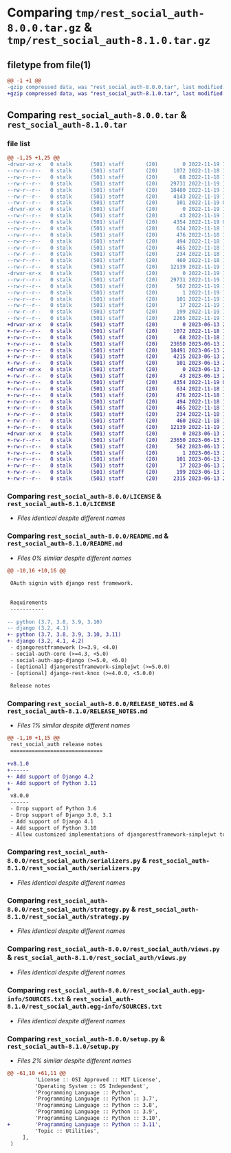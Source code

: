 # Comparing `tmp/rest_social_auth-8.0.0.tar.gz` & `tmp/rest_social_auth-8.1.0.tar.gz`

## filetype from file(1)

```diff
@@ -1 +1 @@
-gzip compressed data, was "rest_social_auth-8.0.0.tar", last modified: Sat Nov 19 13:28:30 2022, max compression
+gzip compressed data, was "rest_social_auth-8.1.0.tar", last modified: Tue Jun 13 21:01:13 2023, max compression
```

## Comparing `rest_social_auth-8.0.0.tar` & `rest_social_auth-8.1.0.tar`

### file list

```diff
@@ -1,25 +1,25 @@
-drwxr-xr-x   0 stalk      (501) staff       (20)        0 2022-11-19 13:28:30.429772 rest_social_auth-8.0.0/
--rw-r--r--   0 stalk      (501) staff       (20)     1072 2022-11-18 17:05:12.000000 rest_social_auth-8.0.0/LICENSE
--rw-r--r--   0 stalk      (501) staff       (20)       68 2022-11-18 17:05:12.000000 rest_social_auth-8.0.0/MANIFEST.in
--rw-r--r--   0 stalk      (501) staff       (20)    29731 2022-11-19 13:28:30.430050 rest_social_auth-8.0.0/PKG-INFO
--rw-r--r--   0 stalk      (501) staff       (20)    18480 2022-11-19 13:24:37.000000 rest_social_auth-8.0.0/README.md
--rw-r--r--   0 stalk      (501) staff       (20)     4143 2022-11-19 13:24:33.000000 rest_social_auth-8.0.0/RELEASE_NOTES.md
--rw-r--r--   0 stalk      (501) staff       (20)      101 2022-11-19 00:52:06.000000 rest_social_auth-8.0.0/requirements.txt
-drwxr-xr-x   0 stalk      (501) staff       (20)        0 2022-11-19 13:28:30.428972 rest_social_auth-8.0.0/rest_social_auth/
--rw-r--r--   0 stalk      (501) staff       (20)       43 2022-11-19 13:26:36.000000 rest_social_auth-8.0.0/rest_social_auth/__init__.py
--rw-r--r--   0 stalk      (501) staff       (20)     4354 2022-11-19 00:52:06.000000 rest_social_auth-8.0.0/rest_social_auth/serializers.py
--rw-r--r--   0 stalk      (501) staff       (20)      634 2022-11-18 17:05:12.000000 rest_social_auth-8.0.0/rest_social_auth/strategy.py
--rw-r--r--   0 stalk      (501) staff       (20)      476 2022-11-18 17:05:12.000000 rest_social_auth-8.0.0/rest_social_auth/urls_jwt_pair.py
--rw-r--r--   0 stalk      (501) staff       (20)      494 2022-11-18 17:05:12.000000 rest_social_auth-8.0.0/rest_social_auth/urls_jwt_sliding.py
--rw-r--r--   0 stalk      (501) staff       (20)      465 2022-11-18 17:05:12.000000 rest_social_auth-8.0.0/rest_social_auth/urls_knox.py
--rw-r--r--   0 stalk      (501) staff       (20)      234 2022-11-18 17:05:12.000000 rest_social_auth-8.0.0/rest_social_auth/urls_session.py
--rw-r--r--   0 stalk      (501) staff       (20)      460 2022-11-18 17:05:12.000000 rest_social_auth-8.0.0/rest_social_auth/urls_token.py
--rw-r--r--   0 stalk      (501) staff       (20)    12139 2022-11-19 13:24:07.000000 rest_social_auth-8.0.0/rest_social_auth/views.py
-drwxr-xr-x   0 stalk      (501) staff       (20)        0 2022-11-19 13:28:30.429672 rest_social_auth-8.0.0/rest_social_auth.egg-info/
--rw-r--r--   0 stalk      (501) staff       (20)    29731 2022-11-19 13:28:30.000000 rest_social_auth-8.0.0/rest_social_auth.egg-info/PKG-INFO
--rw-r--r--   0 stalk      (501) staff       (20)      562 2022-11-19 13:28:30.000000 rest_social_auth-8.0.0/rest_social_auth.egg-info/SOURCES.txt
--rw-r--r--   0 stalk      (501) staff       (20)        1 2022-11-19 13:28:30.000000 rest_social_auth-8.0.0/rest_social_auth.egg-info/dependency_links.txt
--rw-r--r--   0 stalk      (501) staff       (20)      101 2022-11-19 13:28:30.000000 rest_social_auth-8.0.0/rest_social_auth.egg-info/requires.txt
--rw-r--r--   0 stalk      (501) staff       (20)       17 2022-11-19 13:28:30.000000 rest_social_auth-8.0.0/rest_social_auth.egg-info/top_level.txt
--rw-r--r--   0 stalk      (501) staff       (20)      199 2022-11-19 13:28:30.430369 rest_social_auth-8.0.0/setup.cfg
--rw-r--r--   0 stalk      (501) staff       (20)     2265 2022-11-19 13:28:17.000000 rest_social_auth-8.0.0/setup.py
+drwxr-xr-x   0 stalk      (501) staff       (20)        0 2023-06-13 21:01:13.260977 rest_social_auth-8.1.0/
+-rw-r--r--   0 stalk      (501) staff       (20)     1072 2022-11-18 17:05:12.000000 rest_social_auth-8.1.0/LICENSE
+-rw-r--r--   0 stalk      (501) staff       (20)       68 2022-11-18 17:05:12.000000 rest_social_auth-8.1.0/MANIFEST.in
+-rw-r--r--   0 stalk      (501) staff       (20)    23650 2023-06-13 21:01:13.261064 rest_social_auth-8.1.0/PKG-INFO
+-rw-r--r--   0 stalk      (501) staff       (20)    18491 2023-06-13 20:56:40.000000 rest_social_auth-8.1.0/README.md
+-rw-r--r--   0 stalk      (501) staff       (20)     4215 2023-06-13 20:58:02.000000 rest_social_auth-8.1.0/RELEASE_NOTES.md
+-rw-r--r--   0 stalk      (501) staff       (20)      101 2023-06-13 20:56:40.000000 rest_social_auth-8.1.0/requirements.txt
+drwxr-xr-x   0 stalk      (501) staff       (20)        0 2023-06-13 21:01:13.259904 rest_social_auth-8.1.0/rest_social_auth/
+-rw-r--r--   0 stalk      (501) staff       (20)       43 2023-06-13 20:58:30.000000 rest_social_auth-8.1.0/rest_social_auth/__init__.py
+-rw-r--r--   0 stalk      (501) staff       (20)     4354 2022-11-19 00:52:06.000000 rest_social_auth-8.1.0/rest_social_auth/serializers.py
+-rw-r--r--   0 stalk      (501) staff       (20)      634 2022-11-18 17:05:12.000000 rest_social_auth-8.1.0/rest_social_auth/strategy.py
+-rw-r--r--   0 stalk      (501) staff       (20)      476 2022-11-18 17:05:12.000000 rest_social_auth-8.1.0/rest_social_auth/urls_jwt_pair.py
+-rw-r--r--   0 stalk      (501) staff       (20)      494 2022-11-18 17:05:12.000000 rest_social_auth-8.1.0/rest_social_auth/urls_jwt_sliding.py
+-rw-r--r--   0 stalk      (501) staff       (20)      465 2022-11-18 17:05:12.000000 rest_social_auth-8.1.0/rest_social_auth/urls_knox.py
+-rw-r--r--   0 stalk      (501) staff       (20)      234 2022-11-18 17:05:12.000000 rest_social_auth-8.1.0/rest_social_auth/urls_session.py
+-rw-r--r--   0 stalk      (501) staff       (20)      460 2022-11-18 17:05:12.000000 rest_social_auth-8.1.0/rest_social_auth/urls_token.py
+-rw-r--r--   0 stalk      (501) staff       (20)    12139 2022-11-19 13:24:07.000000 rest_social_auth-8.1.0/rest_social_auth/views.py
+drwxr-xr-x   0 stalk      (501) staff       (20)        0 2023-06-13 21:01:13.260852 rest_social_auth-8.1.0/rest_social_auth.egg-info/
+-rw-r--r--   0 stalk      (501) staff       (20)    23650 2023-06-13 21:01:13.000000 rest_social_auth-8.1.0/rest_social_auth.egg-info/PKG-INFO
+-rw-r--r--   0 stalk      (501) staff       (20)      562 2023-06-13 21:01:13.000000 rest_social_auth-8.1.0/rest_social_auth.egg-info/SOURCES.txt
+-rw-r--r--   0 stalk      (501) staff       (20)        1 2023-06-13 21:01:13.000000 rest_social_auth-8.1.0/rest_social_auth.egg-info/dependency_links.txt
+-rw-r--r--   0 stalk      (501) staff       (20)      101 2023-06-13 21:01:13.000000 rest_social_auth-8.1.0/rest_social_auth.egg-info/requires.txt
+-rw-r--r--   0 stalk      (501) staff       (20)       17 2023-06-13 21:01:13.000000 rest_social_auth-8.1.0/rest_social_auth.egg-info/top_level.txt
+-rw-r--r--   0 stalk      (501) staff       (20)      199 2023-06-13 21:01:13.261326 rest_social_auth-8.1.0/setup.cfg
+-rw-r--r--   0 stalk      (501) staff       (20)     2315 2023-06-13 20:56:40.000000 rest_social_auth-8.1.0/setup.py
```

### Comparing `rest_social_auth-8.0.0/LICENSE` & `rest_social_auth-8.1.0/LICENSE`

 * *Files identical despite different names*

### Comparing `rest_social_auth-8.0.0/README.md` & `rest_social_auth-8.1.0/README.md`

 * *Files 0% similar despite different names*

```diff
@@ -10,16 +10,16 @@
 
 OAuth signin with django rest framework.
 
 
 Requirements
 -----------
 
-- python (3.7, 3.8, 3.9, 3.10)
-- django (3.2, 4.1)
+- python (3.7, 3.8, 3.9, 3.10, 3.11)
+- django (3.2, 4.1, 4.2)
 - djangorestframework (>=3.9, <4.0)
 - social-auth-core (>=4.3, <5.0)
 - social-auth-app-django (>=5.0, <6.0)
 - [optional] djangorestframework-simplejwt (>=5.0.0)
 - [optional] django-rest-knox (>=4.0.0, <5.0.0)
 
 Release notes
```

### Comparing `rest_social_auth-8.0.0/RELEASE_NOTES.md` & `rest_social_auth-8.1.0/RELEASE_NOTES.md`

 * *Files 1% similar despite different names*

```diff
@@ -1,10 +1,15 @@
 rest_social_auth release notes
 ==============================
 
+v8.1.0
+------
+- Add support of Django 4.2
+- Add support of Python 3.11
+
 v8.0.0
 ------
 - Drop support of Python 3.6
 - Drop support of Django 3.0, 3.1
 - Add support of Django 4.1
 - Add support of Python 3.10
 - Allow customized implementations of djangorestframework-simplejwt token class
```

### Comparing `rest_social_auth-8.0.0/rest_social_auth/serializers.py` & `rest_social_auth-8.1.0/rest_social_auth/serializers.py`

 * *Files identical despite different names*

### Comparing `rest_social_auth-8.0.0/rest_social_auth/strategy.py` & `rest_social_auth-8.1.0/rest_social_auth/strategy.py`

 * *Files identical despite different names*

### Comparing `rest_social_auth-8.0.0/rest_social_auth/views.py` & `rest_social_auth-8.1.0/rest_social_auth/views.py`

 * *Files identical despite different names*

### Comparing `rest_social_auth-8.0.0/rest_social_auth.egg-info/SOURCES.txt` & `rest_social_auth-8.1.0/rest_social_auth.egg-info/SOURCES.txt`

 * *Files identical despite different names*

### Comparing `rest_social_auth-8.0.0/setup.py` & `rest_social_auth-8.1.0/setup.py`

 * *Files 2% similar despite different names*

```diff
@@ -61,10 +61,11 @@
         'License :: OSI Approved :: MIT License',
         'Operating System :: OS Independent',
         'Programming Language :: Python',
         'Programming Language :: Python :: 3.7',
         'Programming Language :: Python :: 3.8',
         'Programming Language :: Python :: 3.9',
         'Programming Language :: Python :: 3.10',
+        'Programming Language :: Python :: 3.11',
         'Topic :: Utilities',
     ],
 )
```

